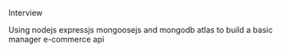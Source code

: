 Interview

Using nodejs expressjs mongoosejs and mongodb atlas  to build a basic manager e-commerce api
